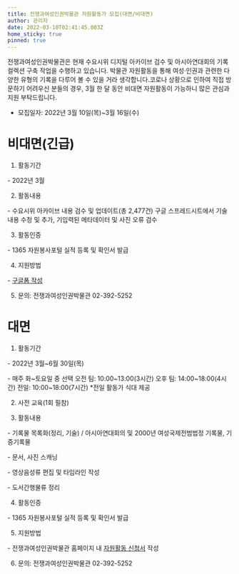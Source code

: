 ```yaml
---
title: 전쟁과여성인권박물관 자원활동가 모집(대면/비대면)
author: 관리자
date: 2022-03-10T02:41:45.003Z
home_sticky: true
pinned: true
---
```

전쟁과여성인권박물관은 현재 수요시위 디지털 아카이브 검수 및 아시아연대회의 기록 컬렉션 구축 작업을 수행하고 있습니다. 박물관 자원활동을 통해 여성·인권과 관련한 다양한 유형의 기록을 다루어 볼 수 있을 거라 생각합니다.코로나 상황으로 인하여 직접 방문하기 어려우신 분들의 경우, 3월 한 달 동안 비대면 자원활동이 가능하니 많은 관심과 지원 부탁드립니다.

* 모집일자: 2022년 3월 10일(목)~3월 16일(수)







# **비대면(긴급)**

1. 활동기간

\- 2022년 3월

2. 활동내용

\- 수요시위 아카이브 내용 검수 및 업데이트(총 2,477건)
구글 스프레드시트에서 기술내용 수정 및 추가, 기입력된 메타데이터 및 사진 오류 검수

3. 활동인증

\- 1365 자원봉사포털 실적 등록 및 확인서 발급

4. 지원방법

\- [구글폼 작성](https://forms.gle/CfC8yZFcNybHKVuG6)

5. 문의: 전쟁과여성인권박물관 02-392-5252





# **대면**

1. 활동기간

\- 2022년 3월~6월 30일(목)

\- 매주 화\~토요일 중 선택
	오전 팀: 10:00\~13:00(3시간)
	오후 팀: 14:00\~18:00(4시간)
	전일: 10:00\~18:00(7시간)
	*전일 활동가 식대 제공

2. 사전 교육(1회 필참)

3. 활동내용

\- 기록물 목록화(정리, 기술) / 아시아연대회의 및 2000년 여성국제전범법정 기록물, 기증기록물

\- 문서, 사진 스캐닝

\- 영상음성류 편집 및 타임라인 작성

\- 도서간행물류 정리

4. 활동인증

\- 1365 자원봉사포털 실적 등록 및 확인서 발급

5. 지원방법

\- 전쟁과여성인권박물관 홈페이지 내 [자원활동 신청서](https://womenandwarmuseum.net/connect/volunteer/) 작성

6. 문의: 전쟁과여성인권박물관 02-392-5252